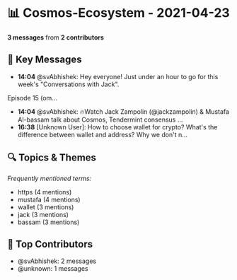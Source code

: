 # 📊 Cosmos-Ecosystem - 2021-04-23
**3 messages** from **2 contributors**

## 💬 Key Messages
- **14:04** @svAbhishek: Hey everyone! Just under an hour to go for this week's "Conversations with Jack".

Episode 15 (om...
- **14:04** @svAbhishek: 🔥Watch Jack Zampolin (@jackzampolin) & Mustafa Al-bassam talk about Cosmos, Tendermint consensus ...
- **16:38** [Unknown User]: How to choose wallet for crypto?
What's the difference between wallet and address?
Why we don't n...

## 🔍 Topics & Themes
*Frequently mentioned terms:*
- https (4 mentions)
- mustafa (4 mentions)
- wallet (3 mentions)
- jack (3 mentions)
- bassam (3 mentions)

## 👥 Top Contributors
- @svAbhishek: 2 messages
- @unknown: 1 messages
